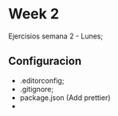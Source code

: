 # Week 2

Ejercisios semana 2 - Lunes;

## Configuracion

- .editorconfig;
- .gitignore;
- package.json (Add prettier)
-
